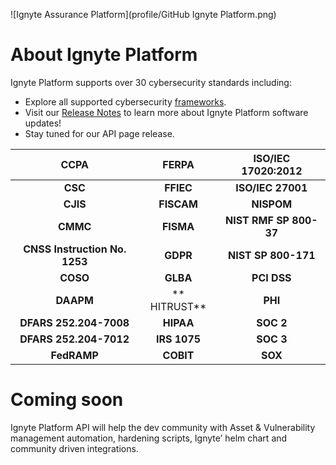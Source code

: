 ![Ignyte Assurance Platform](profile/GitHub Ignyte Platform.png)

# About Ignyte Platform

Ignyte Platform supports over 30 cybersecurity standards including:


- Explore all supported cybersecurity [frameworks](https://ignyteplatform.com/all-frameworks/).
- Visit our [Release Notes](https://ignyteplatform.com/release-notes/) to learn more about Ignyte Platform software updates!
- Stay tuned for our API page release.

| CCPA  | FERPA | 	ISO/IEC 17020:2012 |
| :---: | :---: | :---: |
| **CSC**  | **FFIEC**  | **ISO/IEC 27001**  |
| **CJIS**  | **FISCAM**  | **NISPOM**  |
| **CMMC**  | **FISMA**  | **NIST RMF SP 800-37**  |
| **CNSS Instruction No. 1253**  | **GDPR**  | **NIST SP 800-171**  |
| **COSO**  | **GLBA**  | **PCI DSS**  |
| **DAAPM**  | **	HITRUST**  | **PHI**  |
| **DFARS 252.204-7008**  | **HIPAA**  | **SOC 2**  |
| **DFARS 252.204-7012**  | **IRS 1075**  | **SOC 3**  |
| **FedRAMP**  | **COBIT**  | **SOX**  |

# Coming soon

Ignyte Platform API will help the dev community with Asset & Vulnerability management automation, hardening scripts, Ignyte’ helm chart and community driven integrations. 
<!--

**Here are some ideas to get you started:**

🧙 Abstract Image
🍿 Description
🙋‍♀️ Realease notes
🌈 Automate cyber frameworks
👩‍💻 Coming soon: API for integrations coming soon (ex assets, vulnereability)  +  HELM, hardening scripts (K8s) 
🍿 
-->
